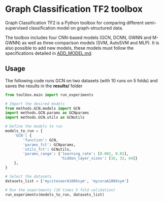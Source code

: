 # Graph Classification TF2 toolbox

Graph Classification TF2 is a Python toolbox for comparing 
different semi-supervised classification model on graph-structured data.

The toolbox includes four CNN-based models (GCN, DCNN, GWNN and M-GWNN) as well as three comparison models (SVM, AutoSVM and MLP).
It is also possible to add new models, these models must follow the specifications detailed in [ADD_MODEL.md](./ADD_MODEL.md).

## Usage

The following code runs GCN on two datasets (with 10 runs on 5 folds) and saves the results in the **results/** folder
```python
from toolbox.main import run_experiments

# Import the desired models
from methods.GCN.models import GCN
import methods.GCN.params as GCNparams
import methods.GCN.utils as GCNutils

# Define the models to run
models_to_run = {
    'GCN': {
        'function': GCN,
        'params_fct': GCNparams,
        'utils_fct': GCNutils,
        'params_range': {'learning_rate': [0.001, 0.01],
                         'hidden_layer_sizes': [16, 32, 64]}
    },
}

# Select the datasets
datasets_list = ['myciteseerA100Xsym', 'mycoraA100Xsym']

# Run the experiments (10 times 5 fold validation)
run_experiments(models_to_run, datasets_list)
```

